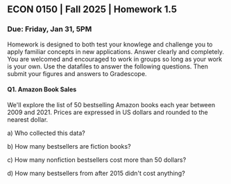 

<div style="margin-top: -70px;"></div>

## ECON 0150 | Fall 2025 | Homework 1.5

### Due: Friday, Jan 31, 5PM

Homework is designed to both test your knowlege and challenge you to apply familiar concepts in new applications. Answer clearly and completely. You are welcomed and encouraged to work in groups so long as your work is your own. Use the datafiles to answer the following questions. Then submit your figures and answers to Gradescope.

#### Q1. Amazon Book Sales

We'll explore the list of 50 bestselling Amazon books each year between 2009 and 2021. Prices are expressed in US dollars and rounded to the nearest dollar.

a) Who collected this data?



b) How many bestsellers are fiction books? 



c) How many nonfiction bestsellers cost more than 50 dollars?



d) How many bestsellers from after 2015 didn't cost anything?


